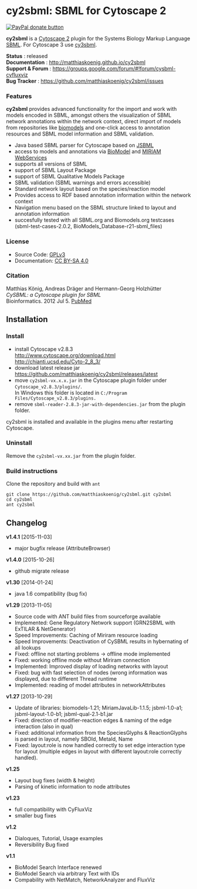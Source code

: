 # cy2sbml: SBML for Cytoscape 2
<a href="https://www.paypal.com/cgi-bin/webscr?cmd=_s-xclick&amp;hosted_button_id=RYHNRJFBMWD5N" title="Donate to this project using Paypal"><img src="https://img.shields.io/badge/paypal-donate-yellow.svg" alt="PayPal donate button" /></a>

**cy2sbml** is a [Cytoscape 2](http://www.cytoscape.org) plugin for the Systems Biology Markup Language [SBML](http://www.sbml.org). For Cytoscape 3 use [cy3sbml](https://github.com/matthiaskoenig/cy3sbml).

**Status** : released  
**Documentation** :  http://matthiaskoenig.github.io/cy2sbml  
**Support & Forum** : https://groups.google.com/forum/#!forum/cysbml-cyfluxviz  
**Bug Tracker** : https://github.com/matthiaskoenig/cy2sbml/issues  

### Features
**cy2sbml** provides advanced functionality for the import and work with models encoded in SBML, amongst others the 
visualization of SBML network annotations within the network context, direct import of models from repositories like [biomodels](http://www.biomodels.org) and one-click access to annotation resources and SBML model information and SBML validation.
* Java based SBML parser for Cytoscape based on [JSBML](http://sourceforge.net/projects/jsbml/)
* access to models and annotations via [BioModel](http://www.biomodels.org/) and [MIRIAM WebServices](http://www.ebi.ac.uk/miriam/main/)
* supports all versions of SBML
* support of SBML Layout Package
* support of SBML Qualitative Models Package
* SBML validation (SBML warnings and errors accessible)
* Standard network layout based on the species/reaction model
* Provides access to RDF based annotation information within
  the network context
* Navigation menu based on the SBML structure linked to layout 
  and annotation information
* succesfully tested with all SBML.org and Biomodels.org testcases (sbml-test-cases-2.0.2, BioModels_Database-r21-sbml_files)

### License
* Source Code: [GPLv3](http://opensource.org/licenses/GPL-3.0)
* Documentation: [CC BY-SA 4.0](http://creativecommons.org/licenses/by-sa/4.0/)

### Citation
Matthias König, Andreas Dräger and Hermann-Georg Holzhütter  
*CySBML: a Cytoscape plugin for SBML*  
Bioinformatics. 2012 Jul 5. [PubMed](http://www.ncbi.nlm.nih.gov/pubmed/22772946) 

## Installation
### Install
* install Cytoscape v2.8.3  
    http://www.cytoscape.org/download.html  
    http://chianti.ucsd.edu/Cyto-2_8_3/
* download latest release jar  
    https://github.com/matthiaskoenig/cy2sbml/releases/latest
* move `cy2sbml-vx.x.x.jar` in the Cytoscape plugin folder under `Cytoscape_v2.8.3/plugins/`.  
In Windows this folder is located in `C:/Program Files/Cytoscape_v2.8.3/plugins.`
* remove `sbml-reader-2.8.3-jar-with-dependencies.jar` from the plugin folder.

cy2sbml is installed and available in the plugins menu after restarting Cytoscape.

### Uninstall
Remove the `cy2sbml-vx.xx.jar` from the plugin folder.

### Build instructions
Clone the repository and build with `ant`
```
git clone https://github.com/matthiaskoenig/cy2sbml.git cy2sbml
cd cy2sbml
ant cy2sbml
```

## Changelog
**v1.4.1** [2015-11-03]
* major bugfix release (AttributeBrowser)

**v1.4.0** [2015-10-26]
* github migrate release

**v1.30** [2014-01-24]
* java 1.6 compatibility (bug fix)

**v1.29** [2013-11-05]  
* Source code with ANT build files from sourceforge available
* Implemented: Gene Regulatory Network support (GRN2SBML with ExTILAR & NetGenerator)
* Speed Improvements: Caching of Miriram resource loading
* Speed Improvements: Deactivation of CySBML results in hybernating of all lookups
* Fixed: offline not starting problems -> offline mode implemented
* Fixed: working offline mode without Miriram connection
* Implemented: Improved display of loading networks with layout
* Fixed: bug with fast selection of nodes (wrong information was displayed, due to 
		 different Thread runtime
* Implemented: reading of model attributes in networkAttributes

**v1.27** [2013-10-29]  
* Update of libraries: biomodels-1.21; MiriamJavaLib-1.1.5; 
			jsbml-1.0-a1; jsbml-layout-1.0-b1; jsbml-qual-2.1-b1.jar 
* Fixed: direction of modifier-reaction edges & naming of the edge interaction (also in qual)
* Fixed: additional information from the SpeciesGlyphs & ReactionGlyphs is parsed in layout, namely SBOId, MetaId, Name
* Fixed: layout:role is now handled correctly to set edge interaction type for layout (multiple
		edges in layout with different layout:role correctly handled).

**v1.25**
* Layout bug fixes (width & height)
* Parsing of kinetic information to node attributes

**v1.23**
* full compatibility with CyFluxViz
* smaller bug fixes

**v1.2**
* Dialoques, Tutorial, Usage examples
* Reversibility Bug fixed

**v1.1**
* BioModel Search Interface renewed
* BioModel Search via arbitrary Text with IDs
* Compability with NetMatch, NetworkAnalyzer and FluxViz
